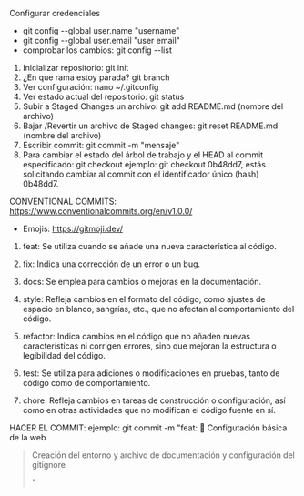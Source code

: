 Configurar credenciales
* git config --global user.name "username"
* git config --global user.email "user email"
* comprobar los cambios: git config --list


1. Inicializar repositorio: git init
2. ¿En que rama estoy parada? git branch
3. Ver configuración: nano ~/.gitconfig
4. Ver estado actual del repositorio: git status
5. Subir a Staged Changes un archivo: git add README.md (nombre del archivo)
6. Bajar /Revertir un archivo de Staged changes: git reset README.md (nombre del archivo)
7. Escribir commit: git commit -m "mensaje"
8. Para cambiar el estado del árbol de trabajo y el HEAD al commit especificado: git checkout <commit> ejemplo: git checkout 0b48dd7, estás solicitando cambiar al commit con el identificador único (hash) 0b48dd7.







CONVENTIONAL COMMITS:
https://www.conventionalcommits.org/en/v1.0.0/
* Emojis: https://gitmoji.dev/


1. feat: Se utiliza cuando se añade una nueva característica al código.

2. fix: Indica una corrección de un error o un bug.

3. docs: Se emplea para cambios o mejoras en la documentación.

4. style: Refleja cambios en el formato del código, como ajustes de espacio en blanco, sangrías, etc., que no afectan al comportamiento del código.

5. refactor: Indica cambios en el código que no añaden nuevas características ni corrigen errores, sino que mejoran la estructura o legibilidad del código.

6. test: Se utiliza para adiciones o modificaciones en pruebas, tanto de código como de comportamiento.

7. chore: Refleja cambios en tareas de construcción o configuración, así como en otras actividades que no modifican el código fuente en sí.



HACER EL COMMIT:
ejemplo:
git commit -m "feat: :tada: Configutación básica de la web
> 
> Creación del entorno y archivo de documentación y configuración del gitignore
> 
> "
